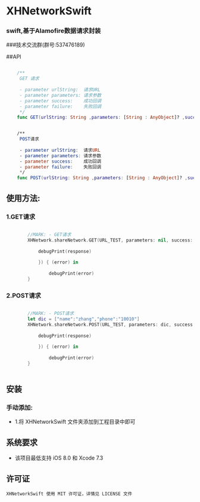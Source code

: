 # XHNetworkSwift
### swift,基于Alamofire数据请求封装

###技术交流群(群号:537476189)

##API
```swift

    /**
     GET 请求
     
     - parameter urlString:  请求URL
     - parameter parameters: 请求参数
     - parameter success:    成功回调
     - parameter failure:    失败回调
     */
    func GET(urlString: String ,parameters: [String : AnyObject]? ,success: NetworkSuccess, failure: NetworkFailure)


    /**
     POST请求
     
     - parameter urlString:  请求URL
     - parameter parameters: 请求参数
     - parameter success:    成功回调
     - parameter failure:    失败回调
     */
    func POST(urlString: String ,parameters: [String : AnyObject]? ,success: NetworkSuccess, failure: NetworkFailure) 

```
## 使用方法:
### 1.GET请求
```swift

        //MARK: - GET请求
        XHNetwork.shareNetwork.GET(URL_TEST, parameters: nil, success: { (response) in
            
            debugPrint(response)
            
            }) { (error) in
            
                debugPrint(error)
        }

```
### 2.POST请求
```swift

        //MARK: - POST请求
        let dic = ["name":"zhang","phone":"10010"]
        XHNetwork.shareNetwork.POST(URL_TEST, parameters: dic, success: { (response) in
            
            debugPrint(response)
            
            }) { (error) in
            
                debugPrint(error)
        }
        
```
##  安装
### 手动添加:<br>
*   1.将 XHNetworkSwift 文件夹添加到工程目录中即可<br>

##  系统要求
*   该项目最低支持 iOS 8.0 和 Xcode 7.3

##  许可证
    XHNetworkSwift 使用 MIT 许可证，详情见 LICENSE 文件